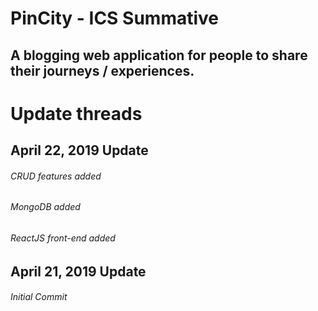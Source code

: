 # PinCity - ICS Summative

## A blogging web application for people to share their journeys / experiences.

# Update threads

## April 22, 2019 Update

###### CRUD features added

###### MongoDB added

###### ReactJS front-end added

## April 21, 2019 Update

###### Initial Commit
